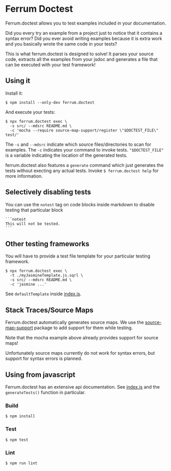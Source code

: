 <a name="ferrum"></a>
# Ferrum Doctest

Ferrum.doctest allows you to test examples included in your documentation.

Did you every try an example from a project just to notice that it contains a syntax error?
Did you ever avoid writing examples because it is extra work and you basically wrote the same code in your tests?

This is what ferrum.doctest is designed to solve! It parses your source code, extracts all the examples from your
jsdoc and generates a file that can be executed with your test framework!

## Using it

Install it:

```shell,notest
$ npm install --only-dev ferrum.doctest
```

And execute your tests:

```shell,notest
$ npx ferrum.doctest exec \
  -s src/ --mdsrc README.md \
  -c 'mocha --require source-map-support/register \"$DOCTEST_FILE\" test/'
```

The `-s` and `--mdsrc` indicate which source files/directories to scan for examples.
The `-c` indicates your command to invoke tests. `"$DOCTEST_FILE"` is a variable indicating
the location of the generated tests.

ferrum.doctest also features a `generate` command which just generates the tests without
execting any actual tests. Invoke `$ ferrum.doctest help` for more information.

## Selectively disabling tests

You can use the `notest` tag on code blocks inside markdown to disable
testing that particular block

~~~notest
```notest
This will not be tested.
```
~~~

## Other testing frameworks

You will have to provide a test file template for your particular testing framework.

```notest
$ npx ferrum.doctest exec \
  -t ./myJasmineTemplate.js.sqrl \
  -s src/ --mdsrc README.md \
  -c 'jasmine ...'
```

See `defaultTemplate` inside [index.js](./blob/master/index.js).

## Stack Traces/Source Maps

Ferrum.doctest automatically generates source maps. We use the [source-map-support](https://github.com/evanw/node-source-map-support)
package to add support for them while testing.

Note that the mocha example above already provides support for source maps!

Unfortunately source maps currently do not work for syntax errors, but support
for syntax errors is planned.

## Using from javascript

Ferrum.doctest has an extensive api documentation. See [index.js](./blob/master/index.js)
and the `generateTests()` function in particular.

<a name="build"></a>
### Build

```bash,notest
$ npm install
```

<a name="test"></a>
### Test

```bash,notest
$ npm test
```

<a name="lint"></a>
### Lint

```bash,notest
$ npm run lint
```
